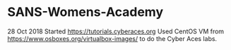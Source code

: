 # SANS-Womens-Academy
28 Oct 2018
Started https://tutorials.cyberaces.org
Used CentOS VM from https://www.osboxes.org/virtualbox-images/ to do the Cyber Aces labs.

